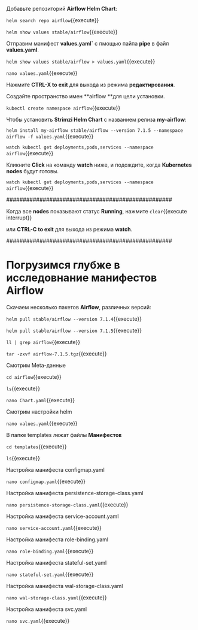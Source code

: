 Добавьте репозиторий **Airflow Helm Chart**:

`helm search repo airflow`{{execute}}  

`helm show values stable/airflow`{{execute}}

Отправим манифест **values.yaml`** с пмощью пайпа **pipe** в файл **values.yaml**.

`helm show values stable/airflow > values.yaml`{{execute}}

`nano values.yaml`{{execute}}

Нажмите **CTRL-X to exit** для выхода из режима **редактирования**.

Создайте пространство имен **airflow **для цели установки.  

`kubectl create namespace airflow`{{execute}}   

Чтобы установить **Strimzi Helm Chart** с названием релиза **my-airflow**:

`helm install my-airflow stable/airflow --version 7.1.5 --namespace airflow -f values.yaml`{{execute}}

`watch kubectl get deployments,pods,services --namespace airflow`{{execute}}

Кликните **Click** на команду **watch** ниже, и подождите, когда **Kubernetes nodes** будут готовы.

`watch kubectl get deployments,pods,services --namespace airflow`{{execute}}

##################################################

Когда все **nodes**  показывают статус **Running**, нажмите
```clear```{{execute interrupt}} 

или **CTRL-C to exit** для выхода из режима **watch**.

##################################################

# Погрузимся глубже в исследовнание манифестов Airflow

Скачаем несколько пакетов **Airflow**, различных версий:

`helm pull stable/airflow --version 7.1.4`{{execute}}

`helm pull stable/airflow --version 7.1.5`{{execute}}

`ll | grep airflow`{{execute}} 

`tar -zxvf airflow-7.1.5.tgz`{{execute}}

Смотрим Meta-данные

`cd airflow`{{execute}}

`ls`{{execute}}

`nano Chart.yaml`{{execute}}

Смотрим настройки helm

`nano values.yaml`{{execute}}

В папке templates лежат файлы **Манифестов**

`cd templates`{{execute}}

`ls`{{execute}}

Настройка манифеста configmap.yaml

`nano configmap.yaml`{{execute}}

Настройка манифеста persistence-storage-class.yaml

`nano persistence-storage-class.yaml`{{execute}}

Настройка манифеста service-account.yaml

`nano service-account.yaml`{{execute}}

Настройка манифеста role-binding.yaml

`nano role-binding.yaml`{{execute}}

Настройка манифеста stateful-set.yaml 

`nano stateful-set.yaml`{{execute}}

Настройка манифеста wal-storage-class.yaml

`nano wal-storage-class.yaml`{{execute}}

Настройка манифеста svc.yaml

`nano svc.yaml`{{execute}}


